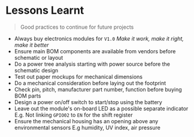 # Lessons Learnt

> Good practices to continue for future projects

- Always buy electronics modules for `V1.0` *Make it work, make it right, make it better*
- Ensure main BOM components are available from vendors before schematic or layout
- Do a power tree analysis starting with power source before the schematic design
- Test out paper mockups for mechanical dimensions
- Do a mechanical consideration before laying out the footprint
- Check pin, pitch, manufacturer part number, function before buying BOM parts
- Design a power on/off switch to start/stop using the battery
- Leave out the module's on-board LED as a possible separate indicator E.g. Not linking `GPIO02` to `EN` for the shift register
- Ensure the mechanical housing has an opening above any environmental sensors E.g humidity, UV index, air pressure
